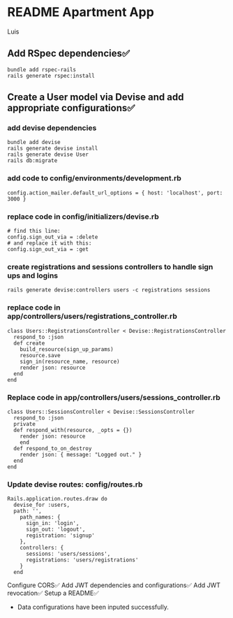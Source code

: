 # README Apartment App

Luis

## Add RSpec dependencies✅

```
bundle add rspec-rails
rails generate rspec:install
```

## Create a User model via Devise and add appropriate configurations✅

### add devise dependencies

```
bundle add devise
rails generate devise install
rails generate devise User
rails db:migrate
```

### add code to config/environments/development.rb

```
config.action_mailer.default_url_options = { host: 'localhost', port: 3000 }
```

### replace code in config/initializers/devise.rb

```
# find this line:
config.sign_out_via = :delete
# and replace it with this:
config.sign_out_via = :get
```

### create registrations and sessions controllers to handle sign ups and logins

```
rails generate devise:controllers users -c registrations sessions
```

### replace code in app/controllers/users/registrations_controller.rb

```
class Users::RegistrationsController < Devise::RegistrationsController
  respond_to :json
  def create
    build_resource(sign_up_params)
    resource.save
    sign_in(resource_name, resource)
    render json: resource
  end
end
```

### Replace code in app/controllers/users/sessions_controller.rb

```
class Users::SessionsController < Devise::SessionsController
  respond_to :json
  private
  def respond_with(resource, _opts = {})
    render json: resource
    end
  def respond_to_on_destroy
    render json: { message: "Logged out." }
  end
end
```

### Update devise routes: config/routes.rb

```
Rails.application.routes.draw do
  devise_for :users,
  path: '',
    path_names: {
      sign_in: 'login',
      sign_out: 'logout',
      registration: 'signup'
    },
    controllers: {
      sessions: 'users/sessions',
      registrations: 'users/registrations'
    }
  end
```

Configure CORS✅
Add JWT dependencies and configurations✅
Add JWT revocation✅
Setup a README✅

- Data configurations have been inputed successfully.

```

```
